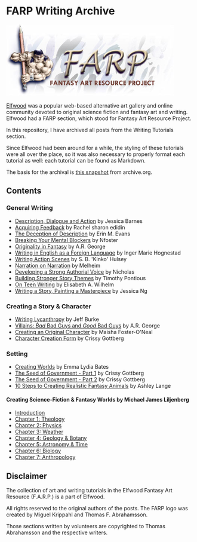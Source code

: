 # FARP Writing Archive

![FARP Logo](images/farp-logo.jpg)

[Elfwood](https://en.wikipedia.org/wiki/Elfwood) was a popular web-based alternative art gallery and online community devoted to original science fiction and fantasy art and writing. Elfwood had a FARP section, which stood for Fantasy Art Resource Project. 

In this repository, I have archived all posts from the Writing Tutorials section. 

Since Elfwood had been around for a while, the styling of these tutorials were all over the place, so it was also necessary to properly format each tutorial as well: each tutorial can be found as Markdown.

The basis for the archival is [this snapshot](https://web.archive.org/web/20110723091424/http://www.elfwood.com/farp/writing-tutorials.html) from archive.org.

## Contents

### General Writing

* [Description, Dialogue and Action](./01-general-writing/01-description-dialogue-and-action.md) by Jessica Barnes
* [Acquiring Feedback](./01-general-writing/02-acquiring-feedback.md) by Rachel sharon edidin
* [The Deception of Description](./01-general-writing/03-the-deception-of-description.md) by Erin M. Evans
* [Breaking Your Mental Blockers](./01-general-writing/04-breaking-your-mental-blockers.md) by Nfoster
* [Originality in Fantasy](./01-general-writing/05-originality-in-fantasy.md) by A.R. George
* [Writing in English as a Foreign Language](./01-general-writing/06-writing-in-english-as-a-foreign-language.md) by Inger Marie Hognestad
* [Writing Action Scenes](./01-general-writing/07-writing-action-scenes.md) by S. B. 'Kinko' Hulsey
* [Narration on Narration](./01-general-writing/08-narration-on-narration.md) by Melheim
* [Developing a Strong Authorial Voice](./01-general-writing/09-developing-a-strong-authorial-voice.md) by Nicholas
* [Building Stronger Story Themes](./01-general-writing/10-building-stronger-story-themes.md) by Timothy Pontious
* [On Teen Writing](./01-general-writing/11-on-teen-writing.md) by Elisabeth A. Wilhelm
* [Writing a Story, Painting a Masterpiece](./01-general-writing/12-writing-a-story-painting-a-masterpiece.md) by Jessica Ng

### Creating a Story & Character

* [Writing Lycanthropy](./02-creating-a-story-character/01-writing-lycanthropy.md) by Jeff Burke
* [Villains: *Bad* Bad Guys and *Good* Bad Guys](./02-creating-a-story-character/02-villains.md) by A.R. George
* [Creating an Original Character](./02-creating-a-story-character/03-creating-an-original-character.md) by Maisha Foster-O'Neal
* [Character Creation Form](./02-creating-a-story-character/04-character-creation-form.md) by Crissy Gottberg

### Setting

* [Creating Worlds](./03-creating-worlds/01-creating-worlds.md) by Emma Lydia Bates
* [The Seed of Government - Part 1](./03-creating-worlds/02-the-seed-of-government-pt1.md) by Crissy Gottberg
* [The Seed of Government - Part 2](./03-creating-worlds/03-the-seed-of-government-pt2.md) by Crissy Gottberg
* [10 Steps to Creating Realistic Fantasy Animals](./03-creating-worlds/04-ten-steps-fantasy-animals.md) by Ashley Lange

#### Creating Science-Fiction & Fantasy Worlds by Michael James Liljenberg

* [Introduction](./03-creating-worlds/05-creating-science-fiction-fantasy-worlds/00-intro.md)
* [Chapter 1: Theology](./03-creating-worlds/05-creating-science-fiction-fantasy-worlds/01-theology.md)
* [Chapter 2: Physics](./03-creating-worlds/05-creating-science-fiction-fantasy-worlds/02-physics.md)
* [Chapter 3: Weather](./03-creating-worlds/05-creating-science-fiction-fantasy-worlds/03-weather.md)
* [Chapter 4: Geology & Botany](./03-creating-worlds/05-creating-science-fiction-fantasy-worlds/04-geo.md)
* [Chapter 5: Astronomy & Time](./03-creating-worlds/05-creating-science-fiction-fantasy-worlds/05-astronomy.md)
* [Chapter 6: Biology](./03-creating-worlds/05-creating-science-fiction-fantasy-worlds/06-zoology.md)
* [Chapter 7: Anthropology](./03-creating-worlds/05-creating-science-fiction-fantasy-worlds/07-anthropology.md)

## Disclaimer

The collection of art and writing tutorials in the Elfwood Fantasy Art Resource (F.A.R.P.) is a part of Elfwood.

All rights reserved to the original authors of the posts. The FARP logo was created by Miguel Krippahl and Thomas F. Abrahamsson. 

Those sections written by volunteers are copyrighted to Thomas Abrahamsson and the respective writers.